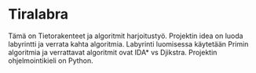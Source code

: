 # Tiralabra

Tämä on Tietorakenteet ja algoritmit harjoitustyö. Projektin idea on luoda labyrintti ja verrata kahta algoritmia.
Labyrinti luomisessa käytetään Primin algoritmia ja verrattavat algoritmit ovat IDA* vs Djikstra.
Projektin ohjelmointikieli on Python.  
